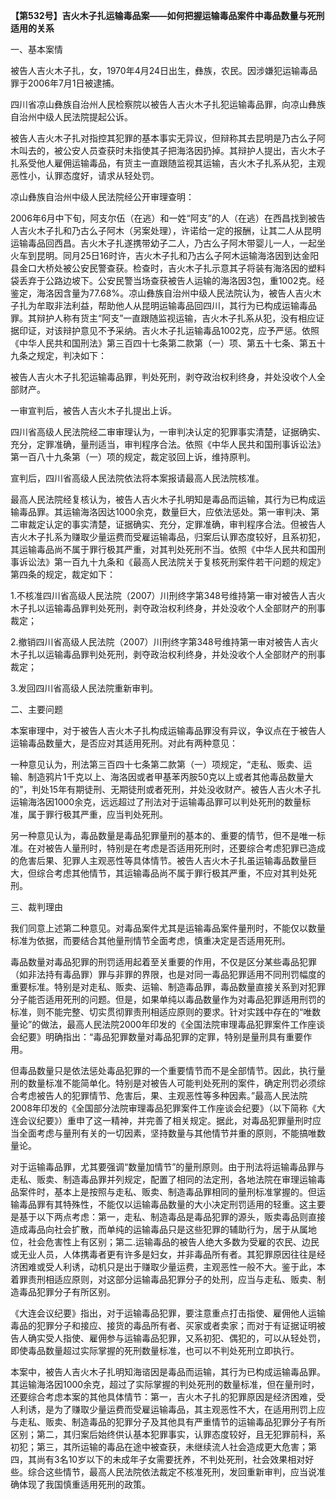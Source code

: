 **【第532号】吉火木子扎运输毒品案——如何把握运输毒品案件中毒品数量与死刑适用的关系**

一、基本案情

被告人吉火木子扎，女，1970年4月24日出生，彝族，农民。因涉嫌犯运输毒品罪于2006年7月1日被逮捕。

四川省凉山彝族自治州人民检察院以被告人吉火木子扎犯运输毒品罪，向凉山彝族自治州中级人民法院提起公诉。

被告人吉火木子扎对指控其犯罪的基本事实无异议，但辩称其去昆明是乃古么子阿木叫去的，被公安人员查获时未指使其子把海洛因扔掉。其辩护人提出，吉火木子扎系受他人雇佣运输毒品，有货主一直跟随监视其运输，吉火木子扎系从犯，主观恶性小，认罪态度好，请求从轻处罚。

凉山彝族自治州中级人民法院经公开审理查明：

2006年6月中下旬，阿支尔伍（在逃）和一姓“阿支”的人（在逃）在西昌找到被告人吉火木子扎和乃古么子阿木（另案处理），许诺给一定的报酬，让其二人从昆明运输毒品回西昌。吉火木子扎遂携带幼子二人，乃古么子阿木带婴儿一人，一起坐火车到昆明。同月25日16时许，吉火木子扎和乃古么子阿木运输海洛因到达金阳县金口大桥处被公安民警查获。检查时，吉火木子扎示意其子将装有海洛因的塑料袋丢弃于公路边坡下。公安民警当场查获被告人运输的海洛因3包，重1002克。经鉴定，海洛因含量为77.68%。凉山彝族自治州中级人民法院认为，被告人吉火木子扎为牟取非法利益，帮助他人从昆明运输毒品回四川，其行为已构成运输毒品罪。其辩护人称有货主“阿支”一直跟随监视运输，吉火木子扎系从犯，没有相应证据印证，对该辩护意见不予采纳。吉火木子扎运输毒品1002克，应予严惩。依照《中华人民共和国刑法》第三百四十七条第二款第（一）项、第五十七条、第五十九条之规定，判决如下：

被告人吉火木子扎犯运输毒品罪，判处死刑，剥夺政治权利终身，并处没收个人全部财产。

一审宣判后，被告人吉火木子扎提出上诉。

四川省高级人民法院经二审审理认为，一审判决认定的犯罪事实清楚，证据确实、充分，定罪准确，量刑适当，审判程序合法。依照《中华人民共和国刑事诉讼法》第一百八十九条第（一）项的规定，裁定驳回上诉，维持原判。

宣判后，四川省高级人民法院依法将本案报请最高人民法院核准。

最高人民法院经复核认为，被告人吉火木子扎明知是毒品而运输，其行为已构成运输毒品罪。其运输海洛因达1000余克，数量巨大，应依法惩处。第一审判决、第二审裁定认定的事实清楚，证据确实、充分，定罪准确，审判程序合法。但被告人吉火木子扎系为赚取少量运费而受雇运输毒品，归案后认罪态度较好，且系初犯，其运输毒品尚不属于罪行极其严重，对其判处死刑不当。依照《中华人民共和国刑事诉讼法》第一百九十九条和《最高人民法院关于复核死刑案件若干问题的规定》第四条的规定，裁定如下：

1.不核准四川省高级人民法院（2007）川刑终字第348号维持第一审对被告人吉火木子扎以运输毒品罪判处死刑，剥夺政治权利终身，并处没收个人全部财产的刑事裁定；

2.撤销四川省高级人民法院（2007）川刑终字第348号维持第一审对被告人吉火木子扎以运输毒品罪判处死刑，剥夺政治权利终身，并处没收个人全部财产的刑事裁定；

3.发回四川省高级人民法院重新审判。

二、主要问题

本案审理中，对于被告人吉火木子扎构成运输毒品罪没有异议，争议点在于被告人运输毒品数量大，是否应对其适用死刑。对此有两种意见：

一种意见认为，刑法第三百四十七条第二款第（一）项规定，“走私、贩卖、运输、制造鸦片1千克以上、海洛因或者甲基苯丙胺50克以上或者其他毒品数量大的”，判处15年有期徒刑、无期徒刑或者死刑，并处没收财产。被告人吉火木子扎运输海洛因1000余克，远远超过了刑法对于运输毒品罪可以判处死刑的数量标准，属于罪行极其严重，应当判处死刑。

另一种意见认为，毒品数量是毒品犯罪量刑的基本的、重要的情节，但不是唯一标准。在对被告人量刑时，特别是在考虑是否适用死刑时，还要综合考虑犯罪已造成的危害后果、犯罪人主观恶性等具体情节。被告人吉火木子扎虽运输毒品数量巨大，但综合考虑其他情节，其运输毒品尚不属于罪行极其严重，不应对其判处死刑。

三、裁判理由

我们同意上述第二种意见。对毒品案件尤其是运输毒品案件量刑时，不能仅以数量标准为依据，而要结合其他量刑情节全面考虑，慎重决定是否适用死刑。

毒品数量对毒品犯罪的刑罚适用起着至关重要的作用，不仅是区分某些毒品犯罪（如非法持有毒品罪）罪与非罪的界限，也是对同一毒品犯罪适用不同刑罚幅度的重要标准。特别是对走私、贩卖、运输、制造毒品罪，毒品数量直接关系到对犯罪分子能否适用死刑的问题。但是，如果单纯以毒品数量作为对毒品犯罪适用刑罚的标准，则不能完整、切实贯彻罪责刑相适应原则的要求。针对实践中存在的“唯数量论”的做法，最高人民法院2000年印发的《全国法院审理毒品犯罪案件工作座谈会纪要》明确指出：“毒品犯罪数量对毒品犯罪的定罪，特别是量刑具有重要作用。

但毒品数量只是依法惩处毒品犯罪的一个重要情节而不是全部情节。因此，执行量刑的数量标准不能简单化。特别是对被告人可能判处死刑的案件，确定刑罚必须综合考虑被告人的犯罪情节、危害后，果、主观恶性等多种因素。”最高人民法院2008年印发的《全国部分法院审理毒品犯罪案件工作座谈会纪要》（以下简称《大连会议纪要》）重申了这一精神，并完善了相关规定。据此，对毒品犯罪量刑时应当全面考虑与量刑有关的一切因素，坚持数量与其他情节并重的原则，不能搞唯数量论。

对于运输毒品罪，尤其要强调“数量加情节”的量刑原则。由于刑法将运输毒品罪与走私、贩卖、制造毒品罪并列规定，配置了相同的法定刑，各地法院在审理运输毒品案件时，基本上是按照与走私、贩卖、制造毒品罪相同的量刑标准掌握的。但运输毒品罪有其特殊性，不能仅以运输毒品数量的大小决定刑罚适用的轻重。这主要是基于以下两点考虑：第一，走私、制造毒品是毒品犯罪的源头，贩卖毒品则直接造成毒品向社会扩散，而单纯的运输毒品只是这些犯罪的辅助行为，居于从属地位，社会危害性上有区别；第二.运输毒品的被告人绝大多数为受雇的农民、边民或无业人员，人体携毒者更有许多是妇女，并非毒品所有者。其犯罪原因往往是经济困难或受人利诱，动机只是出于赚取少量运费，主观恶性一般不大。鉴于此，本着罪责刑相适应原则，对这部分运输毒品犯罪分子的处刑，应当与走私、贩卖、制造毒品犯罪分子有所区别。

《大连会议纪要》指出，对于运输毒品犯罪，要注意重点打击指使、雇佣他人运输毒品的犯罪分子和接应、接货的毒品所有者、买家或者卖家；而对于有证据证明被告人确实受人指使、雇佣参与运输毒品犯罪，又系初犯、偶犯的，可以从轻处罚，即使毒品数量超过实际掌握的死刑数量标准，也可以不判处死刑立即执行。

本案中，被告人吉火木子扎明知海谘因是毒品而运输，其行为已构成运输毒品罪。其运输海洛因1000余克，超过了实际掌握的判处死刑的数量标准，但在量刑时，还要综合考虑本案的其他具体情节：第一，吉火木子扎的犯罪原因是经济困难，受人利诱，是为了赚取少量运费而受雇运输毒品，其主观恶性不大，在适用刑罚上应与走私、贩卖、制造毒品的犯罪分子及其他具有严重情节的运输毒品犯罪分子有所区别；第二，其归案后始终供认基本犯罪事实，认罪态度较好，且无犯罪前科，系初犯；第三，其所运输的毒品在途中被查获，未继续流人社会造成更大危害；第四，其尚有3名10岁以下的未成年子女需要抚养，不判处死刑，社会效果相对好些。综合这些情节，最高人民法院依法裁定不核准死刑，发回重新审判，应当说准确体现了我国慎重适用死刑的政策。
